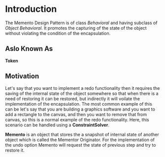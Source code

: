 # Introduction
The Memento Design Pattern is of class _Behavioral_ and having subclass of _Object Behavioral_. It promotes the capturing of the state of the object without violating the condition of the encapsulation.

## Aslo Known As
**Token**

## Motivation
Let's say that you want to implement a redo functionality then it requires the saving of the internal state of the object somewhere so that when there is a need of restoring it can be restored, but indirectly it will voilate the implementation of the encapsulation. The most common example of this can be let's say that you are building a graphics software and you want to add a rectangle to the canvas, and then you want to remove that from canvas, so this is a normal example of the redo functionality. Here, this scenario can be handled using a **ConstraintSolver**.

**Memento** is an object that stores the a snapshot of internal state of another object which is called the Mementor Originator. For the implementation of the undo option Memento will request the state of previous step and try to restore it.
